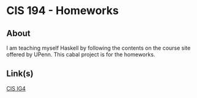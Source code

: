 # CIS 194 - Homeworks

## About
I am teaching myself Haskell by following the contents on the course site offered by UPenn. 
This cabal project is for the homeworks.

## Link(s)
[CIS IG4](https://www.cis.upenn.edu/~cis1940/spring13/lectures.html)
